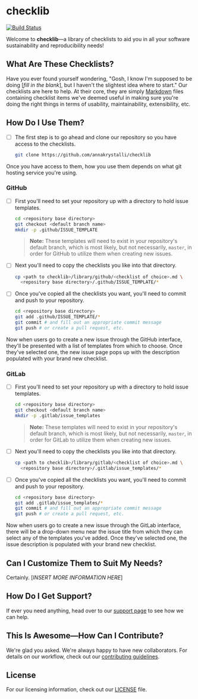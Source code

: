 # checklib

[![Build Status](https://travis-ci.org/annakrystalli/checklib.svg?branch=master)](https://travis-ci.org/annakrystalli/checklib)

Welcome to **checklib**&mdash;a library of checklists to aid you in all your software sustainability and reproducibility needs!

## What Are These Checklists?

Have you ever found yourself wondering, "Gosh, I know I'm supposed to be doing [*fill in the blank*], but I haven't the slightest idea where to start."  Our checklists are here to help.  At their core, they are simply [Markdown](https://en.wikipedia.org/wiki/Markdown) files containing checklist items we've deemed useful in making sure you're doing the right things in terms of usability, maintainability, extensibility, etc.

## How Do I Use Them?

- [ ] The first step is to go ahead and clone our repository so you have access to the checklists.
   ```bash
   git clone https://github.com/annakrystalli/checklib
   ```

Once you have access to them, how you use them depends on what git hosting service you're using.

### GitHub

- [ ] First you'll need to set your repository up with a directory to hold issue templates.
   ```bash
   cd <repository base directory>
   git checkout <default branch name>
   mkdir -p .github/ISSUE_TEMPLATE
   ```
   > **Note:**  These templates will need to exist in your repository's default branch, which is most likely, but not necessarily, `master`, in order for GitHub to utilize them when creating new issues.
- [ ] Next you'll need to copy the checklists you like into that directory.
   ```bash
   cp <path to checklib>/library/github/<checklist of choice>.md \
     <repository base directory>/.github/ISSUE_TEMPLATE/*
   ```
- [ ] Once you've copied all the checklists you want, you'll need to commit and push to your repository.
   ```bash
   cd <repository base directory>
   git add .github/ISSUE_TEMPLATE/*
   git commit # and fill out an appropriate commit message
   git push # or create a pull request, etc.
   ```

Now when users go to create a new issue through the GitHub interface, they'll be presented with a list of templates from which to choose.  Once they've selected one, the new issue page pops up with the description populated with your brand new checklist.

### GitLab

- [ ] First you'll need to set your repository up with a directory to hold issue templates.
   ```bash
   cd <repository base directory>
   git checkout <default branch name>
   mkdir -p .gitlab/issue_templates
   ```
   > **Note:**  These templates will need to exist in your repository's default branch, which is most likely, but not necessarily, `master`, in order for GitLab to utilize them when creating new issues.
- [ ] Next you'll need to copy the checklists you like into that directory.
   ```bash
   cp <path to checklib>/library/gitlab/<checklist of choice>.md \
     <repository base directory>/.gitlab/issue_templates/*
   ```
- [ ] Once you've copied all the checklists you want, you'll need to commit and push to your repository.
   ```bash
   cd <repository base directory>
   git add .gitlab/issue_templates/*
   git commit # and fill out an appropriate commit message
   git push # or create a pull request, etc.
   ```

Now when users go to create a new issue through the GitLab interface, there will be a drop-down menu near the issue title from which they can select any of the templates you've added.  Once they've selected one, the issue description is populated with your brand new checklist.

## Can I Customize Them to Suit My Needs?

Certainly.  [*INSERT MORE INFORMATION HERE*]

## How Do I Get Support?

If ever you need anything, head over to our [support page](SUPPORT.md) to see how we can help.

## This Is Awesome&mdash;How Can I Contribute?

We're glad you asked.  We're always happy to have new collaborators.  For details on our workflow, check out our [contributing guidelines](CONTRIBUTING.md).

## License

For our licensing information, check out our [LICENSE](LICENSE) file.
